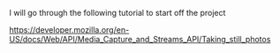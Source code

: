 

I will go through the following tutorial to start off the project

https://developer.mozilla.org/en-US/docs/Web/API/Media_Capture_and_Streams_API/Taking_still_photos
